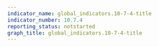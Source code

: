 ```yaml
---
indicator_name: global_indicators.10-7-4-title
indicator_number: 10.7.4
reporting_status: notstarted
graph_title: global_indicators.10-7-4-title
---
```

